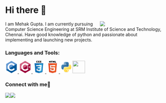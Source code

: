 # Hi there 👋

<!--
**mehak9837/mehak9837** is a ✨ _special_ ✨ repository because its `README.md` (this file) appears on your GitHub profile.
<h1 align="center">Hi 👋, I'm Mehak</h1>
<h3 align="left">I am currently pursuing Computer Science Engineering at SRMIST, Chennai. Have good knowledge of python and passionate about implementing and launching new projects.</h3>

- 📫 How to reach me [https://www.linkedin.com/in/mehak-gupta-4b260918b](https://www.linkedin.com/in/mehak-gupta-4b260918b)

Here are some ideas to get you started:

- 🔭 I’m currently working on ...
- 🌱 I’m currently learning ...
- 👯 I’m looking to collaborate on ...
- 🤔 I’m looking for help with ...
- 💬 Ask me about ...
- 📫 How to reach me: ...
- 😄 Pronouns: ...
- ⚡ Fun fact: ...
-->
<p><a target="_blank" rel="noopener noreferrer" href="https://camo.githubusercontent.com/fa22a95c9000d4e4914bc5de9fb94adde07fc0123f0f91ed0f2c3b7bd0240fcb/68747470733a2f2f6f63746f6465782e6769746875622e636f6d2f696d616765732f6461667470756e6b746f6361742d74686f6d61732e676966"><img align="right" src="https://camo.githubusercontent.com/fa22a95c9000d4e4914bc5de9fb94adde07fc0123f0f91ed0f2c3b7bd0240fcb/68747470733a2f2f6f63746f6465782e6769746875622e636f6d2f696d616765732f6461667470756e6b746f6361742d74686f6d61732e676966" width="200&quot;" data-canonical-src="https://octodex.github.com/images/daftpunktocat-thomas.gif" style="max-width:100%;"></a></p>
I am Mehak Gupta. I am currently pursuing Computer Science Engineering at SRM Institute of Science and Technology, Chennai. Have good knowledge of python and passionate about implementing and launching new projects.

<h3 align="left">Languages and Tools:</h3>
<p align="left"> <a href="https://www.cprogramming.com/" target="_blank"> <img src="https://raw.githubusercontent.com/devicons/devicon/master/icons/c/c-original.svg" alt="c" width="40" height="40"/> </a> <a href="https://www.w3schools.com/cpp/" target="_blank"> <img src="https://raw.githubusercontent.com/devicons/devicon/master/icons/cplusplus/cplusplus-original.svg" alt="cplusplus" width="40" height="40"/> </a> <a href="https://www.w3schools.com/css/" target="_blank"> <img src="https://raw.githubusercontent.com/devicons/devicon/master/icons/css3/css3-original-wordmark.svg" alt="css3" width="40" height="40"/> </a> <a href="https://www.w3.org/html/" target="_blank"> <img src="https://raw.githubusercontent.com/devicons/devicon/master/icons/html5/html5-original-wordmark.svg" alt="html5" width="40" height="40"/> </a> <a href="https://www.python.org" target="_blank"> <img src="https://raw.githubusercontent.com/devicons/devicon/master/icons/python/python-original.svg" alt="python" width="40" height="40"/></a><img src="https://upload.wikimedia.org/wikipedia/commons/9/9a/Visual_Studio_Code_1.35_icon.svg" width="40" height="40"></p>
<h3 align="left">Connect with me🤝</h3>
<p><a href="https://www.linkedin.com/in/mehak-gupta-4b260918b"><img src="https://img.icons8.com/color/48/000000/linkedin.png" width="6%"/></a><a href="https://github.com/mehak9837"><img src="https://img.icons8.com/fluent/48/000000/github.png" width="6%"/>
  </a></p>
